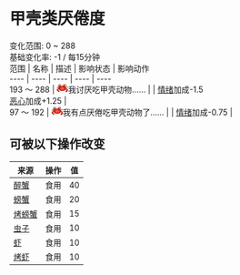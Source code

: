 # 甲壳类<nobr>厌倦度</nobr>  
变化范围: 0 ~ 288  
基础变化率: -1 / 每15分钟  
范围  |  名称  |  描述  |  影响状态  |  影响动作  
----  |  ----  |  ----  |  ----  |  ----  
193 ～ 288  |  <img decoding="async" src="Sprite/SaturationCrabs.png" style="width:20px;">我讨厌吃甲壳动物……  |    |  [情绪](Morale.md)加成-1.5<br>[恶心](Nausea.md)加成+1.25  |    
97 ～ 192  |  <img decoding="async" src="Sprite/SaturationCrabs.png" style="width:20px;">我有点厌倦吃甲壳动物了……  |    |  [情绪](Morale.md)加成-0.75  |    
## 可被以下操作改变  
来源  |  操作  |  值  
----  |  ----  |  ----  
[醉蟹](DrunkenCrab.md)  |  食用  |  40  
[螃蟹](Crab.md)  |  食用  |  20  
[烤螃蟹](CrabCooked.md)  |  食用  |  15  
[虫子](Bugs.md)  |  食用  |  10  
[虾](Prawns.md)  |  食用  |  10  
[烤虾](PrawnsCooked.md)  |  食用  |  10  
